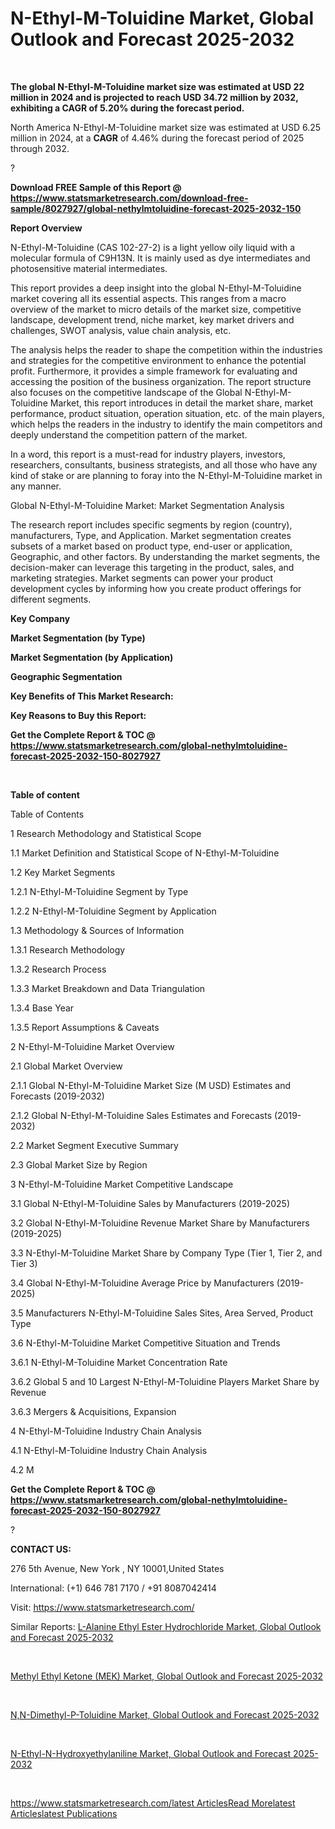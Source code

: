 <h1>N-Ethyl-M-Toluidine Market, Global Outlook and Forecast 2025-2032</h1><br/><p><strong>The global N-Ethyl-M-Toluidine market size was estimated at USD 22 million in 2024 and is projected to reach USD 34.72 million by 2032, exhibiting a <strong>CAGR</strong> of 5.20% during the forecast period.</strong></p>
 
 
 
 <p>North America N-Ethyl-M-Toluidine market size was estimated at USD 6.25 million in 2024, at a <strong>CAGR</strong> of 4.46% during the forecast period of 2025 through 2032.</p>
 
 
 
 <p>? </p>
 
 
 
 <p><strong>Download FREE Sample of this Report @ <a href="https://www.statsmarketresearch.com/download-free-sample/8027927/global-nethylmtoluidine-forecast-2025-2032-150">https://www.statsmarketresearch.com/download-free-sample/8027927/global-nethylmtoluidine-forecast-2025-2032-150</a></strong></p>
 
 
 
 <p><strong>Report Overview</strong></p>
 
 
 
 <p>N-Ethyl-M-Toluidine (CAS 102-27-2) is a light yellow oily liquid with a molecular formula of C9H13N. It is mainly used as dye intermediates and photosensitive material intermediates.</p>
 
 
 
 <p>This report provides a deep insight into the global N-Ethyl-M-Toluidine market covering all its essential aspects. This ranges from a macro overview of the market to micro details of the market size, competitive landscape, development trend, niche market, key market drivers and challenges, SWOT analysis, value chain analysis, etc.</p>
 
 
 
 <p>The analysis helps the reader to shape the competition within the industries and strategies for the competitive environment to enhance the potential profit. Furthermore, it provides a simple framework for evaluating and accessing the position of the business organization. The report structure also focuses on the competitive landscape of the Global N-Ethyl-M-Toluidine Market, this report introduces in detail the market share, market performance, product situation, operation situation, etc. of the main players, which helps the readers in the industry to identify the main competitors and deeply understand the competition pattern of the market.</p>
 
 
 
 <p>In a word, this report is a must-read for industry players, investors, researchers, consultants, business strategists, and all those who have any kind of stake or are planning to foray into the N-Ethyl-M-Toluidine market in any manner.</p>
 
 
 
 <p>Global N-Ethyl-M-Toluidine Market: Market Segmentation Analysis</p>
 
 
 
 <p>The research report includes specific segments by region (country), manufacturers, Type, and Application. Market segmentation creates subsets of a market based on product type, end-user or application, Geographic, and other factors. By understanding the market segments, the decision-maker can leverage this targeting in the product, sales, and marketing strategies. Market segments can power your product development cycles by informing how you create product offerings for different segments.</p>
 
 
 
 <p><strong>Key Company</strong></p>
 
 
 
 <p><strong>Market Segmentation (by Type)</strong></p>
 
 
 
 <p><strong>Market Segmentation (<strong>by Application</strong>)</strong></p>
 
 
 
 <p><strong>Geographic Segmentation</strong></p>
 
 
 
 <p><strong>Key Benefits of This Market Research:</strong></p>
 
 
 
 <p><strong>Key <strong>Reasons to Buy</strong> this Report:</strong></p>
 
 
 
 <div><b>Get the Complete Report & TOC @ <a href="https://www.statsmarketresearch.com/global-nethylmtoluidine-forecast-2025-2032-150-8027927">https://www.statsmarketresearch.com/global-nethylmtoluidine-forecast-2025-2032-150-8027927</a></b></div>
 
 
 
 <p><br />
 
 <b>Table of content</b></p>
 
 
 
 <p>Table of Contents<br />
 
 1 Research Methodology and Statistical Scope<br />
 
 1.1 Market Definition and Statistical Scope of N-Ethyl-M-Toluidine<br />
 
 1.2 Key Market Segments<br />
 
 1.2.1 N-Ethyl-M-Toluidine Segment by Type<br />
 
 1.2.2 N-Ethyl-M-Toluidine Segment by Application<br />
 
 1.3 Methodology & Sources of Information<br />
 
 1.3.1 Research Methodology<br />
 
 1.3.2 Research Process<br />
 
 1.3.3 Market Breakdown and Data Triangulation<br />
 
 1.3.4 Base Year<br />
 
 1.3.5 Report Assumptions & Caveats<br />
 
 2 N-Ethyl-M-Toluidine Market Overview<br />
 
 2.1 Global Market Overview<br />
 
 2.1.1 Global N-Ethyl-M-Toluidine Market Size (M USD) Estimates and Forecasts (2019-2032)<br />
 
 2.1.2 Global N-Ethyl-M-Toluidine Sales Estimates and Forecasts (2019-2032)<br />
 
 2.2 Market Segment Executive Summary<br />
 
 2.3 Global Market Size by Region<br />
 
 3 N-Ethyl-M-Toluidine Market Competitive Landscape<br />
 
 3.1 Global N-Ethyl-M-Toluidine Sales by Manufacturers (2019-2025)<br />
 
 3.2 Global N-Ethyl-M-Toluidine Revenue Market Share by Manufacturers (2019-2025)<br />
 
 3.3 N-Ethyl-M-Toluidine Market Share by Company Type (Tier 1, Tier 2, and Tier 3)<br />
 
 3.4 Global N-Ethyl-M-Toluidine Average Price by Manufacturers (2019-2025)<br />
 
 3.5 Manufacturers N-Ethyl-M-Toluidine Sales Sites, Area Served, Product Type<br />
 
 3.6 N-Ethyl-M-Toluidine Market Competitive Situation and Trends<br />
 
 3.6.1 N-Ethyl-M-Toluidine Market Concentration Rate<br />
 
 3.6.2 Global 5 and 10 Largest N-Ethyl-M-Toluidine Players Market Share by Revenue<br />
 
 3.6.3 Mergers & Acquisitions, Expansion<br />
 
 4 N-Ethyl-M-Toluidine Industry Chain Analysis<br />
 
 4.1 N-Ethyl-M-Toluidine Industry Chain Analysis<br />
 
 4.2 M</p>
 
 
 
 <div><b>Get the Complete Report & TOC @ <a href="https://www.statsmarketresearch.com/global-nethylmtoluidine-forecast-2025-2032-150-8027927">https://www.statsmarketresearch.com/global-nethylmtoluidine-forecast-2025-2032-150-8027927</a></b></div>
 
 
 
 <p>? </p>
 
 
 
 <p><b>CONTACT US:</b><br />
 
 276 5th Avenue, New York , NY 10001,United States<br />
 
 International: (+1) 646 781 7170 / +91 8087042414<br />
 
 Visit: <a href="https://www.statsmarketresearch.com/">https://www.statsmarketresearch.com/</a><br />
 
 Similar Reports: <a href="https://www.statsmarketresearch.com/global-nethylmtoluidine-forecast-2025-2032-150-8027927">L-Alanine Ethyl Ester Hydrochloride Market, Global Outlook and Forecast 2025-2032</a><br />
 
 <br />
 
 <a href="https://www.statsmarketresearch.com/global-nethylmtoluidine-forecast-2025-2032-150-8027927">Methyl Ethyl Ketone (MEK) Market, Global Outlook and Forecast 2025-2032</a><br />
 
 <br />
 
 <a href="https://www.statsmarketresearch.com/global-nethylmtoluidine-forecast-2025-2032-150-8027927">N,N-Dimethyl-P-Toluidine Market, Global Outlook and Forecast 2025-2032</a><br />
 
 <br />
 
 <a href="https://www.statsmarketresearch.com/global-nethylmtoluidine-forecast-2025-2032-150-8027927">N-Ethyl-N-Hydroxyethylaniline Market, Global Outlook and Forecast 2025-2032</a><br />
 
 <br />
 
 <a href="https://gyeongbokgung.com">https://www.statsmarketresearch.com/</a><a href="https://hallyeomaritime.com">latest Articles</a><a href="https://jingwansa.com">Read More</a><a href="https://nguoiviet.jp/">latest Articles</a><a href="https://www.intelmarketresearch.com/">latest Publications</a></p>